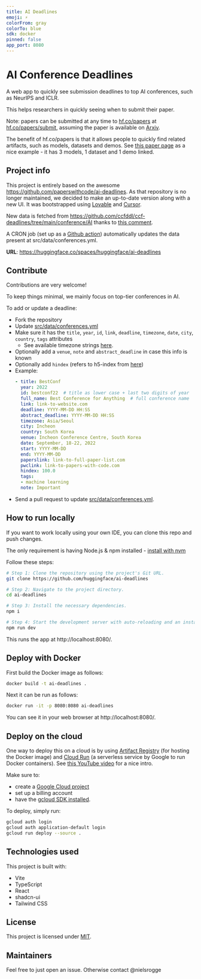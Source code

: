 ```yaml
---
title: AI Deadlines
emoji: ⚡
colorFrom: gray
colorTo: blue
sdk: docker
pinned: false
app_port: 8080
---
```


# AI Conference Deadlines

A web app to quickly see submission deadlines to top AI conferences, such as NeurIPS and ICLR.

This helps researchers in quickly seeing when to submit their paper.

Note: papers can be submitted at any time to [hf.co/papers](https://hf.co/papers) at [hf.co/papers/submit](https://hf.co/papers/submit), assuming the paper is available on [Arxiv](https://arxiv.org/).

The benefit of hf.co/papers is that it allows people to quickly find related artifacts, such as models, datasets and demos. See [this paper page](https://huggingface.co/papers/2502.04328) as a nice example - it has 3 models, 1 dataset and 1 demo linked.

## Project info

This project is entirely based on the awesome https://github.com/paperswithcode/ai-deadlines. As that repository is no longer maintained, we decided to make an up-to-date version along with a new UI. It was bootstrapped using [Lovable](https://lovable.dev/) and [Cursor](https://www.cursor.com/).

New data is fetched from https://github.com/ccfddl/ccf-deadlines/tree/main/conference/AI thanks to [this comment](https://github.com/paperswithcode/ai-deadlines/issues/723#issuecomment-2603420945). 

A CRON job (set up as a [Github action](.github/workflows/update-conferences.yml)) automatically updates the data present at src/data/conferences.yml.

**URL**: https://huggingface.co/spaces/huggingface/ai-deadlines

## Contribute

Contributions are very welcome!

To keep things minimal, we mainly focus on top-tier conferences in AI.

To add or update a deadline:
- Fork the repository
- Update [src/data/conferences.yml](src/data/conferences.yml)
- Make sure it has the `title`, `year`, `id`, `link`, `deadline`, `timezone`, `date`, `city`, `country`, `tags` attributes
    + See available timezone strings [here](https://momentjs.com/timezone/).
- Optionally add a `venue`, `note` and `abstract_deadline` in case this info is known
- Optionally add `hindex` (refers to h5-index from [here](https://scholar.google.com/citations?view_op=top_venues&vq=eng))
- Example:
    ```yaml
    - title: BestConf
      year: 2022
      id: bestconf22  # title as lower case + last two digits of year
      full_name: Best Conference for Anything  # full conference name
      link: link-to-website.com
      deadline: YYYY-MM-DD HH:SS
      abstract_deadline: YYYY-MM-DD HH:SS
      timezone: Asia/Seoul
      city: Incheon
      country: South Korea
      venue: Incheon Conference Centre, South Korea
      date: September, 18-22, 2022
      start: YYYY-MM-DD
      end: YYYY-MM-DD
      paperslink: link-to-full-paper-list.com
      pwclink: link-to-papers-with-code.com
      hindex: 100.0
      tags:
      - machine learning
      note: Important
    ```
- Send a pull request to update [src/data/conferences.yml](src/data/conferences.yml).

## How to run locally

If you want to work locally using your own IDE, you can clone this repo and push changes.

The only requirement is having Node.js & npm installed - [install with nvm](https://github.com/nvm-sh/nvm#installing-and-updating)

Follow these steps:

```sh
# Step 1: Clone the repository using the project's Git URL.
git clone https://github.com/huggingface/ai-deadlines

# Step 2: Navigate to the project directory.
cd ai-deadlines

# Step 3: Install the necessary dependencies.
npm i

# Step 4: Start the development server with auto-reloading and an instant preview.
npm run dev
```

This runs the app at http://localhost:8080/.

## Deploy with Docker

First build the Docker image as follows:

```bash
docker build -t ai-deadlines .
```

Next it can be run as follows:

```bash
docker run -it -p 8080:8080 ai-deadlines
```

You can see it in your web browser at http://localhost:8080/.

## Deploy on the cloud

One way to deploy this on a cloud is by using [Artifact Registry](https://cloud.google.com/artifact-registry/docs) (for hosting the Docker image) and [Cloud Run](https://cloud.google.com/run?hl=en) (a serverless service by Google to run Docker containers). See [this YouTube video](https://youtu.be/cw34KMPSt4k?si=UbzNRobNzib93uDl) for a nice intro.

Make sure to:
- create a [Google Cloud project](https://console.cloud.google.com/)
- set up a billing account
- have the [gcloud SDK installed](https://cloud.google.com/sdk/docs/install).

To deploy, simply run:

```bash
gcloud auth login
gcloud auth application-default login
gcloud run deploy --source .
```

## Technologies used

This project is built with:

- Vite
- TypeScript
- React
- shadcn-ui
- Tailwind CSS

## License

This project is licensed under [MIT](LICENSE).

## Maintainers

Feel free to just open an issue. Otherwise contact @nielsrogge